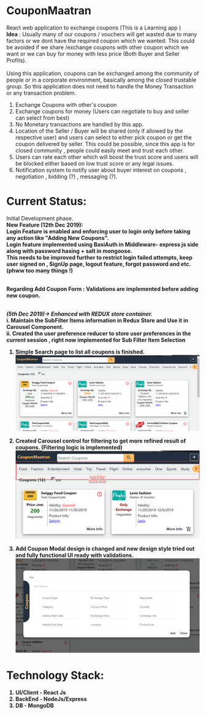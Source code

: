 # CouponMaatran
React web application to exchange coupons (This is a Learning app )
<br/>
<b>Idea</b> :
  Usually many of our coupons / vouchers will get wasted due to many factors or we dont have the required coupon which we wanted. This could be avoided if we share /exchange coupons with other coupon which we want or we can buy for money with less price (Both Buyer and Seller Profits).
  <br/>
  <br/>
  Using this application, coupons can be exchanged among the community of people or in a corporate environment, basically among the closed trustable group. So this application does not need to handle the Money Transaction or any transaction problem.
  1. Exchange Coupons with other's coupon
  2. Exchange coupons for money (Users can negotiate to buy and seller can select from best)
  3. No Monetary transactions are handled by this app.
  4. Location of the Seller / Buyer will be shared (only if allowed by the respective user) and users can select to either pick coupon or get the coupon delivered by seller. This could be possible, since this app is for closed community , people could easily meet and trust each other.
  5. Users can rate each other which will boost the trust score and users will be blocked either based on low trust score or any legal issues.
  6. Notification system to notify user about buyer interest on coupons , negotiation , bidding (?) , messaging (?).

# Current Status:
Initial Development phase. <br/>
<b> New Feature (12th Dec 2019): </br>
                 Login Feature is enabled and enforcing user to login only before taking any action like "Adding New Coupons". </br>
                 Login feature implemented using BasiAuth in Middleware- express js side along with password hasing + salt in mongoose. </br> 
  This needs to be improved further to restrict login failed attempts, keep user signed on , SignUp page, logout feature, forgot password and etc. (phww too many things !) <b> <br/> <br/>

<b>Regarding Add Coupon Form </b> : Validations are implemented before adding new coupon.</br> </br>

<i>(5th Dec 2019)-> Enhanced with REDUX store container.</i><br/>
  i.  Maintain the SubFilter Items information in Redux Store and Use it in Carousel Component.<br/>
  ii. Created the user preference reducer to store user preferences in the current session , right now implemented for Sub Filter Item Selection
  <br/>
 
  1. Simple Search page to list all coupons is finished.
  ![Alt text](CouponMaatran_BuildUp3.png?raw=true)
  
  2. Created Carousel control for filtering to get more refined result of coupons. (Filtering logic is implemented)
  ![](CarouselFilter2.png?raw=true)
  
  3. Add Coupon Modal design is changed and new design style tried out and fully functional UI ready with validations.
  ![](AddCouponForm2.png?raw=true)

# Technology Stack:
  1. UI/Client - React Js
  2. BackEnd - NodeJs/Express
  3. DB - MongoDB

